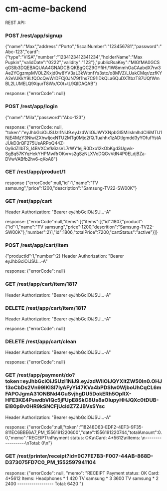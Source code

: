 # cm-acme-backend

REST API:

### POST /rest/app/signup
{"name":"Max","address":"Porto","fiscalNumber":"123456781","password":"Abc-123","card":{"type":"VISA","number":"1234123412341234","holderName":"Max Pupkin","validDate":"0222","validity":"123"},"publicRsaKey":"MIGfMA0GCSqGSIb3DQEBAQUAA4GNADCBiQKBgQCZ9GYfiHl/1W8mmhOaCAabdX7rw3Ae2YCgzmpMVOLZKxjd0w8YV3aL3kWtmfYs3stc/o8MVZ/LUakCMqr/zzfKYA2eVJKkY9LfQOcQwWrDFCj0JN79f1hs7C91IDkQLa6QuDXTtbzT87UQfWmBL2LUMELQ9XqurT8Wx/C0t+tL9QIDAQAB"}

response:
{"errorCode": null}

### POST /rest/app/login
{"name":"Mila","password":"Abc-123"}

response:
{"errorCode: null, "token":"eyJhbGciOiJSUzI1NiJ9.eyJzdWIiOiJWYXNpbGl5MiIsImlhdCI6MTU1NjE4MzY3NiwiZXhwIjoxNTU2MTg0Mjc2fQ.Tuahhx1zADtlgmdd3yYOfufYstAJUkD3rQF275UsARPoQ44Z-0y6dZlIbTS_I4BVXCefk6zsVL7rWY1ejjR0Dxo12kObKgd3Ugwk-SgBq57KYqHekYHPMwRrOKvrvs2gSzNLXVoDQGvVdN4P0ELdjBZa-DVwVABfb2hv6-qKoA8"}

### GET /rest/app/product/1

response
{"errorCode":null,"id":1,"name":"TV samsung","price":1200,"description":"Samsung-TV22-SW00K"}


### GET /rest/app/cart
Header Authorization: "Bearer eyJhbGciOiJSU...-A"

response:
{"errorCode":null,"items":[{"items":[{"id":1807,"product":{"id":1,"name":"TV samsung","price":1200,"descrition":"Samsung-TV22-SW00K"},"number":2}],"id":1806,"totalPrice":7200,"cartStatus":"active"}]}


### POST /rest/app/cart/item
{"productId":1,"number":2}
Header Authorization: "Bearer eyJhbGciOiJSU...-A"

response:
{"errorCode": null}

### GET /rest/app/cart/item/1817
Header Authorization: "Bearer eyJhbGciOiJSU...-A"

### DELETE /rest/app/cart/item/1817
Header Authorization: "Bearer eyJhbGciOiJSU...-A"

response:
{"errorCode": null}

### DELETE /rest/app/cart/clean
Header Authorization: "Bearer eyJhbGciOiJSU...-A"

response:
{"errorCode": null}


### GET /rest/app/payment/do?token=eyJhbGciOiJSUzI1NiJ9.eyJzdWIiOiJQYXltZW50In0.OHJ13oCbDs2Vn99IKISI7lyAFyYi47KVa4bPDSIw0WjboUhCqCL6mFAPOJgmA31ONBNd4GuSvjhgDU5DokERh5OpRX-HFE3KE4PswdbVIQc5jFUpE8SkC8Us8aOIupyHHJQXc0tDUB-EI80p8v0HR9kSNCFjUcIdZ7ZJBVsSYsc
Header Authorization: "Bearer eyJhbGciOiJSU...-A"

response:
{"errorCode":null,"token":"18248D63-EDF2-4EF3-9F35-811EC6BBE6A7_PM_1556191220600","date":1556191220744,"totalAmount":0.0,"memo":"RECEIPT\nPayment status: OK\nCard: 4*5612\nItems: \n------------------\nTotal:   0\n"}

### GET /rest/printer/receipt?id=9C7FE7B3-F007-44AB-868D-D373075FD7C0_PM_1552597941104

response:
{"errorCode": null, "memo": "RECEIPT Payment status: OK Card: 4*5612 Items: Headphones * 1 420 TV samsung * 3 3600 TV samsung * 2 2400 ------------------ Total: 6420 "}
